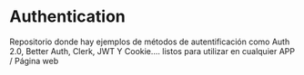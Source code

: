 # Authentication
Repositorio donde hay ejemplos de métodos de autentificación como Auth 2.0, Better Auth, Clerk, JWT Y Cookie.... listos para utilizar en cualquier APP / Página web
